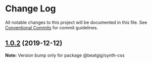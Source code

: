 # Change Log

All notable changes to this project will be documented in this file.
See [Conventional Commits](https://conventionalcommits.org) for commit guidelines.

## [1.0.2](https://github.com/beatgig/synth/compare/@beatgig/synth-css@1.0.1...@beatgig/synth-css@1.0.2) (2019-12-12)

**Note:** Version bump only for package @beatgig/synth-css
